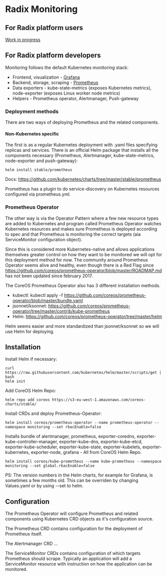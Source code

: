# Radix Monitoring

## For Radix platform users

[Work in progress](monitoring-for-users.md)

## For Radix platform developers

Monitoring follows the default Kubernetes monitoring stack:

  * Frontend, visualization - [Grafana](https://grafana.com/)
  * Backend, storage, scraping - [Prometheus](https://prometheus.io)
  * Data exporters - kube-state-metrics (exposes Kubernetes metrics), node-exporter (exposes Linux worker node metrics)
  * Helpers - Prometheus operator, Alertmanager, Push-gateway

### Deployment methods

There are two ways of deploying Prometheus and the related components. 

#### Non-Kubernetes specific

The first is as a regular Kubernetes deployment with .yaml files specifying replicas and services. There is an official Helm package that installs all the components necessary (Prometheus, Alertmanager, kube-state-metrics, node-exporter and push-gateway):

    helm install stable/prometheus 

Docs: https://github.com/kubernetes/charts/tree/master/stable/prometheus

Prometheus has a plugin to do service-discovery on Kubernetes resources configured via prometheus.yml.

### Prometheus Operator

The other way is via the Operator Pattern where a few new resource types are added to Kubernetes and program called Prometheus Operator watches Kubernetes resources and makes sure Prometheus is deployed according to spec and that Prometheus is monitoring the correct targets (aia ServiceMonitor configuration object).

Since this is considered more Kubernetes-native and allows applications themselves greater control on how they want to be monitored we will opt for this deployment method for now. The community around Prometheus Operator seems alive and healthy, even though there is a Red Flag since https://github.com/coreos/prometheus-operator/blob/master/ROADMAP.md has not been updated since february 2017.

The CoreOS Prometheus Operator also has 3 different installation methods.
  * kubectl: kubectl apply -f https://github.com/coreos/prometheus-operator/blob/master/bundle.yaml
  * jsonnet/ksonnet: https://github.com/coreos/prometheus-operator/tree/master/contrib/kube-prometheus
  * Helm: https://github.com/coreos/prometheus-operator/tree/master/helm

Helm seems easier and more standardized than jsonnet/ksonnet so we will use Helm for deploying.

## Installation

Install Helm if necessary:

    curl https://raw.githubusercontent.com/kubernetes/helm/master/scripts/get | bash
    helm init

Add CoreOS Helm Repo:

    helm repo add coreos https://s3-eu-west-1.amazonaws.com/coreos-charts/stable/

Install CRDs and deploy Prometheus-Operator:

    helm install coreos/prometheus-operator --name prometheus-operator --namespace monitoring --set rbacEnable=false

Installs bundle of alertmanager, prometheus, exporter-coredns, exporter-kube-controller-manager, exporter-kube-dns, exporter-kube-etcd, exporter-kube-scheduler, exporter-kube-state, exporter-kubelets, exporter-kubernetes, exporter-node, grafana - All from CoreOS Helm Repo.

    helm install coreos/kube-prometheus --name kube-prometheus --namespace monitoring --set global.rbacEnable=false

PS: The version numbers in the Helm charts, for example for Grafana, is sometimes a few months old. This can be overriden by changing Values.yaml or by using --set to helm.

## Configuration

The Prometheus Operator will configure Prometheus and related components using Kubernetes CRD objects as it's configuration source.

The Prometheus CRD contains configuration for the deployment of Prometheus itself.

The Alertmanager CRD ...

The ServiceMonitor CRDs contains configuration of which targets Prometheus should scrape. Typically an application will add a ServiceMonitor resource with instruction on how the application can be monitored.

